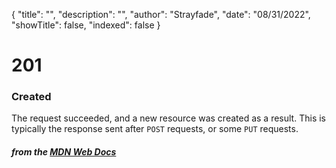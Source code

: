 {
    "title": "",
    "description": "",
    "author": "Strayfade",
    "date": "08/31/2022",
    "showTitle": false,
    "indexed": false
}
# 201
### Created

The request succeeded, and a new resource was created as a result. This is typically the response sent after `POST` requests, or some `PUT` requests.

#### *from the [MDN Web Docs](https://developer.mozilla.org/en-US/docs/Web/HTTP/Status)* 